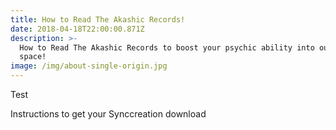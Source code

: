 ```yaml
---
title: How to Read The Akashic Records!
date: 2018-04-18T22:00:00.871Z
description: >-
  How to Read The Akashic Records to boost your psychic ability into outer
  space!
image: /img/about-single-origin.jpg
---
```

Test

Instructions to get your Synccreation download
